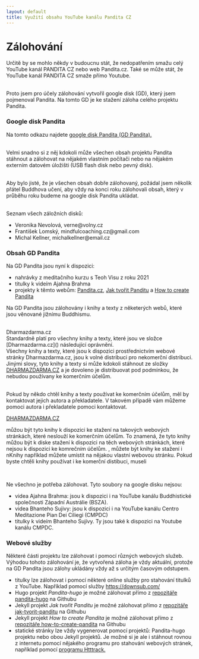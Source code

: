 ```yaml
---
layout: default
title: Využití obsahu YouTube kanálu Pandita CZ
---
```


# Zálohování

Určitě by se mohlo někdy v budoucnu stát, že nedopatřením smažu celý YouTube kanál PANDITA CZ nebo web Pandita.cz. Také se může stát, že YouTube kanál PANDITA CZ smaže přímo Youtube. <br><br>

Proto jsem pro účely zálohování vytvořil google disk (GD), který jsem pojmenoval Pandita. Na tomto GD je ke stažení záloha celého projektu Pandita.

### Google disk Pandita

Na tomto odkazu najdete <a href="https://drive.google.com/drive/u/1/folders/11gL2ab0CPZUdpUUepmwEovLgplyc8VLj">google disk Pandita (GD Pandita).</a><br><br>

Velmi snadno si z něj kdokoli může všechen obsah projektu Pandita stáhnout a zálohovat na nějakém vlastním počítači nebo na nějakém externím datovém úložišti (USB flash disk nebo pevný disk).<br><br>

Aby bylo jisté, že je všechen obsah dobře zálohovaný, požádal jsem několik přátel Buddhova učení, aby vždy na konci roku zálohovali obsah, který v průběhu roku budeme na google disk Pandita ukládat. <br><br>

Seznam všech záložních disků:

<ul style="margin-top:10px">
<li>Veronika Nevolová, verne@volny.cz</li>
<li>František Lomský, mindfulcoaching.cz@gmail.com</li>
<li>Michal Kellner, michalkellner@email.cz</li>
</ul>

### Obsah GD Pandita

Na GD Pandita jsou nyní k dispozici:

<ul>
<li>nahrávky z meditačního kurzu s Teoh Visu z roku 2021</li>
<li>titulky k videím Ajahna Brahma</li>
<li>projekty k těmto webům: <a href="https://pandita.cz/">Pandita.cz</a>, <a href="https://borek78.github.io/jak-tvorit-panditu/">Jak tvořit Panditu</a> a <a href="https://borek78.github.io/how-to-create-pandita/">How to create Pandita</a></li>
</ul>

Na GD Pandita jsou zálohovány i knihy a texty z něketerých webů, které jsou věnované jižnímu Buddhismu.<br><br>

<div class="underline">Dharmazdarma.cz</div>
Standardně platí pro všechny knihy a texty, které jsou ve složce [Dharmazdarma.cz]() následující oprávnění.

<div class="citace">
Všechny knihy a texty, které jsou k dispozici prostřednictvím webové stránky Dharmazdarma.cz, jsou k volné distribuci pro nekomerční distribuci. Jinými slovy, tyto knihy a texty si může kdokoli stáhnout ze složky <a href="">DHARMAZDARMA.CZ</a> a je dovoleno je distribuovat pod podmínkou, že nebudou používany ke komerčním účelům. <br><br>

Pokud by někdo chtěl knihy a texty používat ke komerčním účelům, měl by kontaktovat jejich autora a překladatele. V takovém případě vám můžeme pomoci autora i překladatele pomoci kontaktovat.

</div>
<a href="">DHARMAZDARMA.CZ</a>

můžou být tyto knihy k dispozici ke stažení na takových webových stránkách, které neslouží ke komerčním účelům. To znamená, že tyto knihy můžou být k diske stažení k dispozici na těch webových stránkách, které nejsou k dispozici ke komrečním účelům. , můžete být knihy ke stažení i nKnihy například můžete umístit na nějakou vlastní webovou stránku. Pokud byste chtěli knihy používat i ke komerční distibuci, museli

 </div>
</ul><br>

Ne všechno je potřeba zálohovat. Tyto soubory na google disku nejsou:

<ul>
<li>videa Ajahna Brahma: jsou k dispozici i na YouTube kanálu Buddhistické společnosti Západní Austrálie (BSZA).</li>
<li>videa Bhanteho Sujivy: jsou k dispozici i na YouTube kanálu Centro Meditazione Pian Dei Ciliegi (CMPDC) </li>
<li>titulky k videím Bhanteho Sujívy. Ty jsou také k dispozici na Youtube kanálu CMPDC.</li>
</ul>

### Webové služby

Některé části projektu lze zálohovat i pomocí různých webových služeb. Výhodou tohoto zálohování je, že vytvořená záloha je vždy aktuální, protože na GD Pandita jsou zálohy ukládány vždy až s určitým časovým odstupem.

<ul>
<li style="text-align:left">titulky lze zálohovat i pomocí některé online služby pro stahování titulků z YouTube. Například pomocí služby <a href="https://downsub.com/">https://downsub.com/</a></li>

<li class="li-zvetsit-rozestupy" style="text-align:left">Hugo projekt <i>Pandita-hugo</i> je možné zálohovat přímo z <a href="https://github.com/Borek78/pandita-hugo">repozitáře pandita-hugo</a> na Githubu</li>

<li class="li-zvetsit-rozestupy" style="text-align:left">Jekyll projekt <i>Jak tvořit Panditu</i> je možné zálohovat přímo z <a href="https://github.com/Borek78/jak-tvorit-panditu">repozitáře jak-tvorit-panditu</a> na Githubu</li>

<li class="li-zvetsit-rozestupy" style="text-align:left">Jekyll projekt <i>How to create Pandita</i> je možné zálohovat přímo z <a href="https://github.com/Borek78/how-to-create-pandita">repozitáře how-to-create-pandita</a> na Githubu</li>

<li class="li-zvetsit-rozestupy" style="text-align:left">statické stránky lze vždy vygenerovat pomocí projektů: Pandita-hugo projektu nebo obou Jekyll projektů. Je možné si je ale i stáhnout rovnou z internetu pomocí nějakého programu pro stahování webových stránek, například pomocí <a href="https://www.httrack.com/">programu Htttrack.</a></li>

</ul>

